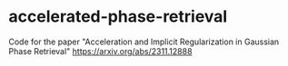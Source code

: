 # accelerated-phase-retrieval
Code for the paper "Acceleration and Implicit Regularization in Gaussian Phase Retrieval" https://arxiv.org/abs/2311.12888
